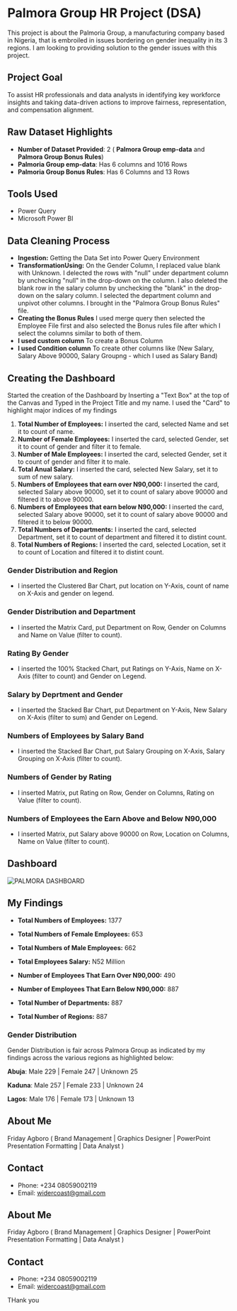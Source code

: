 # Palmora Group HR Project (DSA)
This project is about the Palmoria Group, a manufacturing company based in Nigeria, that is embroiled in issues bordering on gender inequality in its 3 regions.  I am looking to providing solution to the gender issues with this project.


## Project Goal
To assist HR professionals and data analysts in identifying key workforce insights and taking data-driven actions to improve fairness, representation, and compensation alignment.

## Raw Dataset Highlights
- **Number of Dataset Provided**: 2 ( **Palmora Group emp-data** and **Palmora Group Bonus Rules**) 
- **Palmoria Group emp-data**: Has 6 columns and 1016 Rows
- **Palmoria Group Bonus Rules**: Has 6 Columns and 13 Rows

## Tools Used
- Power Query
- Microsoft Power BI

## Data Cleaning Process
- **Ingestion:** Getting the Data Set into Power Query Environment
- **TransformationUsing:** On the Gender Column, I replaced value blank with Unknown. I delected the rows with "null" under department column by unchecking "null" in the drop-down on the column. I also deleted the blank row in the salary column by unchecking the "blank" in the drop-down on the salary column.  I selected the department column and unpivot other columns. I brought in the "Palmora Group Bonus Rules" file.
- **Creating the Bonus Rules** I used merge query then selected the Employee File first and also selected the Bonus rules file after which I select the columns similar to both of them.
- **I used custom column** To create a Bonus Column
- **I used Condition column** To create other columns like (New Salary, Salary Above 90000, Salary Groupng - which I used as Salary Band)

## Creating the Dashboard
Started the creation of the Dashboard by Inserting a "Text Box" at the top of the Canvas and Typed in the Project Title and my name.
I used the "Card" to highlight major indices of my findings
1. **Total Number of Employees:** I inserted the card, selected Name and set it to count of name.
2. **Number of Female Employees:** I inserted the card, selected Gender, set it to count of gender and filter it to female.
3. **Number of Male Employees:** I inserted the card, selected Gender, set it to count of gender and filter it to male.
4. **Total Anual Salary:** I inserted the card, selected New Salary, set it to sum of new salary.
5. **Numbers of Employees that earn over N90,000:** I inserted the card, selected Salary above 90000, set it to count of salary above 90000 and filtered it to above 90000.
6. **Numbers of Employees that earn below N90,000:** I inserted the card, selected Salary above 90000, set it to count of salary above 90000 and filtered it to below 90000.
7. **Total Numbers of Departments:** I inserted the card, selected Department, set it to count of department and filtered it to distint count.
8. **Total Numbers of Regions:** I inserted the card, selected Location, set it to count of Location and filtered it to distint count.

### Gender Distribution and Region
- I inserted the Clustered Bar Chart, put location on Y-Axis, count of name on X-Axis and gender on legend.

### Gender Distribution and Department
- I inserted the Matrix Card, put Department on Row, Gender on Columns and Name on Value (filter to count).

### Rating By Gender
- I inserted the 100% Stacked Chart, put Ratings on Y-Axis, Name on X-Axis (filter to count) and Gender on Legend.

### Salary by Deprtment and Gender
- I inserted the Stacked Bar Chart, put Department on Y-Axis, New Salary on X-Axis (filter to sum) and Gender on Legend.

### Numbers of Employees by Salary Band
- I inserted the Stacked Bar Chart, put Salary Grouping on X-Axis, Salary Grouping on X-Axis (filter to count).

### Numbers of Gender by Rating
- I inserted Matrix, put Rating on Row, Gender on Columns, Rating on Value (filter to count).

### Numbers of Employees the Earn Above and Below N90,000
- I inserted Matrix, put Salary above 90000 on Row, Location on Columns, Name on Value (filter to count).


## Dashboard

![PALMORA DASHBOARD](https://github.com/user-attachments/assets/d201daed-1474-453f-aa13-428fcf2c9da4)

## My Findings

- **Total Numbers of Employees:** 1377

- **Total Numbers of Female Employees:** 653

- **Total Numbers of Male Employees:** 662

- **Total Employees Salary:** N52 Million

- **Number of Employees That Earn Over N90,000:** 490
  
- **Number of Employees That Earn Below N90,000:** 887

- **Total Number of Departments:** 887

- **Total Number of Regions:** 887
  

### Gender Distribution
Gender Distribution is fair across Palmora Group as indicated by my findings across the various regions as highlighted below:

**Abuja**: Male 229  | Female 247  | Unknown 25

**Kaduna**: Male 257  | Female 233  | Unknown 24

**Lagos**: Male 176  | Female 173  | Unknown 13


## About Me
Friday Agboro ( Brand Management  |  Graphics Designer | PowerPoint Presentation Formatting |  Data Analyst )

## Contact
- Phone: +234 08059002119
- Email: widercoast@gmail.com


## About Me
Friday Agboro ( Brand Management  |  Graphics Designer | PowerPoint Presentation Formatting |  Data Analyst )

## Contact
- Phone: +234 08059002119
- Email: widercoast@gmail.com


THank you
